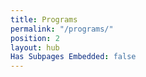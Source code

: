 ```yaml
---
title: Programs
permalink: "/programs/"
position: 2
layout: hub
Has Subpages Embedded: false
---
```


